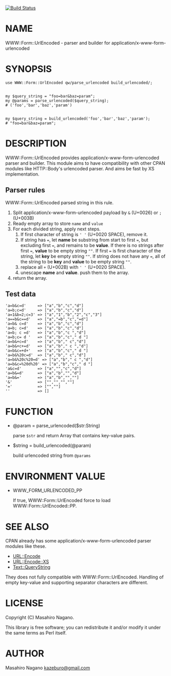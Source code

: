 [![Build Status](https://travis-ci.org/kazeburo/WWW-Form-UrlEncoded.png?branch=master)](https://travis-ci.org/kazeburo/WWW-Form-UrlEncoded)
# NAME

WWW::Form::UrlEncoded - parser and builder for application/x-www-form-urlencoded

# SYNOPSIS

    use WWW::Form::UrlEncoded qw/parse_urlencoded build_urlencoded/;
    

    my $query_string = "foo=bar&baz=param";
    my @params = parse_urlencoded($query_string);
    # ('foo','bar','baz','param')
    

    my $query_string = build_urlencoded('foo','bar','baz','param');
    # "foo=bar&baz=param";

# DESCRIPTION

WWW::Form::UrlEncoded provides application/x-www-form-urlencoded parser and builder.
This module aims to have compatibility with other CPAN modules like 
HTTP::Body's urlencoded parser. And aims be fast by XS implementation.

## Parser rules

WWW::Form::UrlEncoded parsed string in this rule.

1. Split application/x-www-form-urlencoded payload by `&` (U+0026) or `;` (U+003B)
2. Ready empty array to store `name` and `value`
3. For each divided string, apply next steps.
    1. If first character of string is `' '` (U+0020 SPACE), remove it.
    2. If string has `=`, let __name__ be substring from start to first `=`, but excluding first `=`, and remains to be __value__. If there is no strings after first `=`, __value__ to be empty string `""`. If first `=` is first character of the string, let __key__ be empty string `""`. If string does not have any `=`, all of the string to be __key__ and __value__ to be empty string `""`.
    3. replace all `+` (U+002B) with `' '` (U+0020 SPACE).
    4. unescape __name__ and __value__. push them to the array.
4. return the array.

## Test data

    'a=b&c=d'     => ["a","b","c","d"]
    'a=b;c=d'     => ["a","b","c","d"]
    'a=1&b=2;c=3' => ["a","1","b","2","c","3"]
    'a==b&c==d'   => ["a","=b","c","=d"]
    'a=b& c=d'    => ["a","b","c","d"]
    'a=b; c=d'    => ["a","b","c","d"]
    'a=b; c =d'   => ["a","b","c ","d"]
    'a=b;c= d '   => ["a","b","c"," d "]
    'a=b&+c=d'    => ["a","b"," c","d"]
    'a=b&+c+=d'   => ["a","b"," c ","d"]
    'a=b&c=+d+'   => ["a","b","c"," d "]
    'a=b&%20c=d'  => ["a","b"," c","d"]
    'a=b&%20c%20=d' => ["a","b"," c ","d"]
    'a=b&c=%20d%20' => ["a","b","c"," d "]
    'a&c=d'       => ["a","","c","d"]
    'a=b&=d'      => ["a","b","","d"]
    'a=b&='       => ["a","b","",""]
    '&'           => ["","","",""]
    '='           => ["",""]
    ''            => []

# FUNCTION

- @param = parse\_urlencoded($str:String)

    parse `$str` and return Array that contains key-value pairs.

- $string = build\_urlencoded(@param)

    build urlencoded string from `@params`

# ENVIRONMENT VALUE

- WWW\_FORM\_URLENCODED\_PP

    If true, WWW::Form::UrlEncoded force to load WWW::Form::UrlEncoded::PP.

# SEE ALSO

CPAN already has some application/x-www-form-urlencoded parser modules like these.

- [URL::Encode](http://search.cpan.org/perldoc?URL::Encode)
- [URL::Encode::XS](http://search.cpan.org/perldoc?URL::Encode::XS)
- [Text::QueryString](http://search.cpan.org/perldoc?Text::QueryString)

They does not fully compatible with WWW::Form::UrlEncoded. Handling of empty key-value
and supporting separator characters are different.

# LICENSE

Copyright (C) Masahiro Nagano.

This library is free software; you can redistribute it and/or modify
it under the same terms as Perl itself.

# AUTHOR

Masahiro Nagano <kazeburo@gmail.com>
